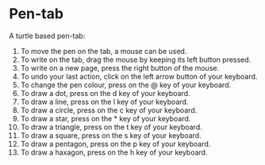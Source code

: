 # Pen-tab
A turtle based pen-tab:
1. To move the pen on the tab, a mouse can be used.
2. To write on the tab, drag the mouse by keeping its left button pressed.
3. To write on a new page, press the right button of the mouse.
4. To undo your last action, click on the left arrow button of your keyboard.
5. To change the pen colour, press on the @ key of your keyboard.
6. To draw a dot, press on the d key of your keyboard.
7. To draw a line, press on the l key of your keyboard.
8. To draw a circle, press on the c key of your keyboard.
9. To draw a star, press on the * key of your keyboard.
10. To draw a triangle, press on the t key of your keyboard.
11. To draw a square, press on the s key of your keyboard.
12. To draw a pentagon, press on the p key of your keyboard.
13. To draw a haxagon, press on the h key of your keyboard.
